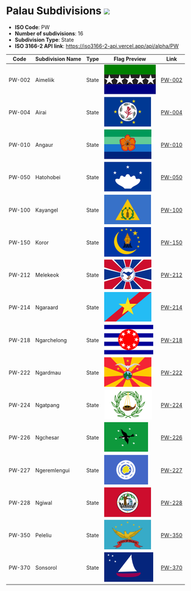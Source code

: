 # Palau Subdivisions ![](https://flagcdn.com/h40/pw.png)

- **ISO Code**: PW
- **Number of subdivisions**: 16
- **Subdivision Type**: State
- **ISO 3166-2 API link**: https://iso3166-2-api.vercel.app/api/alpha/PW

| Code  | Subdivision Name         | Type | Flag Preview | Link |
|-------|--------------------------|--------------| -------------- |----------|
| PW-002 | Aimeliik | State | <img src='https://raw.githubusercontent.com/amckenna41/iso3166-flag-icons/main/iso3166-2-icons/PW/PW-002.svg' height='80'> | [PW-002](https://github.com/amckenna41/iso3166-flag-icons/blob/main/iso3166-2-icons/PW/PW-002.svg) |
| PW-004 | Airai | State | <img src='https://raw.githubusercontent.com/amckenna41/iso3166-flag-icons/main/iso3166-2-icons/PW/PW-004.png' height='80'> | [PW-004](https://github.com/amckenna41/iso3166-flag-icons/blob/main/iso3166-2-icons/PW/PW-004.png) |
| PW-010 | Angaur | State | <img src='https://raw.githubusercontent.com/amckenna41/iso3166-flag-icons/main/iso3166-2-icons/PW/PW-010.svg' height='80'> | [PW-010](https://github.com/amckenna41/iso3166-flag-icons/blob/main/iso3166-2-icons/PW/PW-010.svg) |
| PW-050 | Hatohobei | State | <img src='https://raw.githubusercontent.com/amckenna41/iso3166-flag-icons/main/iso3166-2-icons/PW/PW-050.svg' height='80'> | [PW-050](https://github.com/amckenna41/iso3166-flag-icons/blob/main/iso3166-2-icons/PW/PW-050.svg) |
| PW-100 | Kayangel | State | <img src='https://raw.githubusercontent.com/amckenna41/iso3166-flag-icons/main/iso3166-2-icons/PW/PW-100.svg' height='80'> | [PW-100](https://github.com/amckenna41/iso3166-flag-icons/blob/main/iso3166-2-icons/PW/PW-100.svg) |
| PW-150 | Koror | State | <img src='https://raw.githubusercontent.com/amckenna41/iso3166-flag-icons/main/iso3166-2-icons/PW/PW-150.png' height='80'> | [PW-150](https://github.com/amckenna41/iso3166-flag-icons/blob/main/iso3166-2-icons/PW/PW-150.png) |
| PW-212 | Melekeok | State | <img src='https://raw.githubusercontent.com/amckenna41/iso3166-flag-icons/main/iso3166-2-icons/PW/PW-212.png' height='80'> | [PW-212](https://github.com/amckenna41/iso3166-flag-icons/blob/main/iso3166-2-icons/PW/PW-212.png) |
| PW-214 | Ngaraard | State | <img src='https://raw.githubusercontent.com/amckenna41/iso3166-flag-icons/main/iso3166-2-icons/PW/PW-214.svg' height='80'> | [PW-214](https://github.com/amckenna41/iso3166-flag-icons/blob/main/iso3166-2-icons/PW/PW-214.svg) |
| PW-218 | Ngarchelong | State | <img src='https://raw.githubusercontent.com/amckenna41/iso3166-flag-icons/main/iso3166-2-icons/PW/PW-218.svg' height='80'> | [PW-218](https://github.com/amckenna41/iso3166-flag-icons/blob/main/iso3166-2-icons/PW/PW-218.svg) |
| PW-222 | Ngardmau | State | <img src='https://raw.githubusercontent.com/amckenna41/iso3166-flag-icons/main/iso3166-2-icons/PW/PW-222.png' height='80'> | [PW-222](https://github.com/amckenna41/iso3166-flag-icons/blob/main/iso3166-2-icons/PW/PW-222.png) |
| PW-224 | Ngatpang | State | <img src='https://raw.githubusercontent.com/amckenna41/iso3166-flag-icons/main/iso3166-2-icons/PW/PW-224.svg' height='80'> | [PW-224](https://github.com/amckenna41/iso3166-flag-icons/blob/main/iso3166-2-icons/PW/PW-224.svg) |
| PW-226 | Ngchesar | State | <img src='https://raw.githubusercontent.com/amckenna41/iso3166-flag-icons/main/iso3166-2-icons/PW/PW-226.svg' height='80'> | [PW-226](https://github.com/amckenna41/iso3166-flag-icons/blob/main/iso3166-2-icons/PW/PW-226.svg) |
| PW-227 | Ngeremlengui | State | <img src='https://raw.githubusercontent.com/amckenna41/iso3166-flag-icons/main/iso3166-2-icons/PW/PW-227.svg' height='80'> | [PW-227](https://github.com/amckenna41/iso3166-flag-icons/blob/main/iso3166-2-icons/PW/PW-227.svg) |
| PW-228 | Ngiwal | State | <img src='https://raw.githubusercontent.com/amckenna41/iso3166-flag-icons/main/iso3166-2-icons/PW/PW-228.png' height='80'> | [PW-228](https://github.com/amckenna41/iso3166-flag-icons/blob/main/iso3166-2-icons/PW/PW-228.png) |
| PW-350 | Peleliu | State | <img src='https://raw.githubusercontent.com/amckenna41/iso3166-flag-icons/main/iso3166-2-icons/PW/PW-350.svg' height='80'> | [PW-350](https://github.com/amckenna41/iso3166-flag-icons/blob/main/iso3166-2-icons/PW/PW-350.svg) |
| PW-370 | Sonsorol | State | <img src='https://raw.githubusercontent.com/amckenna41/iso3166-flag-icons/main/iso3166-2-icons/PW/PW-370.svg' height='80'> | [PW-370](https://github.com/amckenna41/iso3166-flag-icons/blob/main/iso3166-2-icons/PW/PW-370.svg) |
